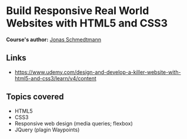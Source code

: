 # Build Responsive Real World Websites with HTML5 and CSS3

**Course's author:** [Jonas Schmedtmann](https://www.facebook.com/jschmedtmann)

## Links
- https://www.udemy.com/design-and-develop-a-killer-website-with-html5-and-css3/learn/v4/content

## Topics covered
- HTML5
- CSS3
- Responsive web design (media queries; flexbox)
- JQuery (plagin Waypoints)
